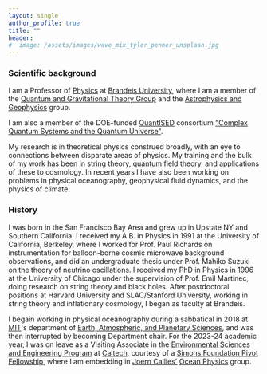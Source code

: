 ```yaml
---
layout: single
author_profile: true
title: ""
header:
#  image: /assets/images/wave_mix_tyler_penner_unsplash.jpg
---
```




### Scientific background

I am a Professor of [Physics](https://www.brandeis.edu/physics/index.html) at [Brandeis University](https://www.brandeis.edu/), where I am a member of the [Quantum and Gravitational Theory Group](https://www.brandeis.edu/physics/research/high-energy-gravitational-theory.html) and the [Astrophysics and Geophysics](https://www.brandeis.edu/physics/research/astrophysics.html) group. 

I am also a member of the DOE-funded [QuantISED](https://science.osti.gov/hep/Research/Quantum-Information-Science-QIS) consortium ["Complex Quantum Systems and the Quantum Universe"](https://www.qiqg.org/). 

My research is in theoretical physics construed broadly, with an eye to connections between disparate areas of physics. My training and the bulk of my work has been in string theory, quantum field theory, and applications of these to cosmology. In recent years I have also been working on problems in physical oceanography, geophysical fluid dynamics, and the physics of climate.

### History

I was born in the San Francisco Bay Area and grew up in Upstate NY and Southern California. I received my A.B. in Physics in 1991 at the University of California, Berkeley, where I worked for Prof. Paul Richards on instrumentation for balloon-borne cosmic microwave background observations, and did an undergraduate thesis under Prof. Mahiko Suzuki on the theory of neutrino oscillations. I received my PhD in Physics in 1996 at the University of Chicago under the supervision of Prof. Emil Martinec, doing research on string theory and black holes. After postdoctoral positions at Harvard University and SLAC/Stanford University, working in string theory and inflationary cosmology, I began as faculty at Brandeis.

I begain working in physical oceanography during a sabbatical in 2018 at [MIT](https://www.mit.edu/)'s department of [Earth, Atmospheric, and Planetary Sciences](https://eaps.mit.edu/), and was then interrupted by becoming Department chair. For the 2023-24 academic year, I was on leave as a Visiting Associate in the [Environmental Sciences and Engineering Program](https://ese.caltech.edu/) at [Caltech](https://www.caltech.edu/), courtesy of a [Simons Foundation Pivot Fellowship](https://www.simonsfoundation.org/simons-pivot-fellowship/), where I am embedding in [Joern Callies'](https://www.gps.caltech.edu/people/joern-callies) [Ocean Physics](https://jcallies.com/) group.

